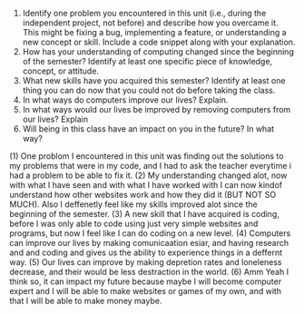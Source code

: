 1. Identify one problem you encountered in this unit (i.e., during the independent project, not before) and describe how you overcame it. This might be fixing a bug, implementing a feature, or understanding a new concept or skill. Include a code snippet along with your explanation.
2. How has your understanding of computing changed since the beginning of the semester? Identify at least one specific piece of knowledge, concept, or attitude.
3. What new skills have you acquired this semester? Identify at least one thing you can do now that you could not do before taking the class.
4. In what ways do computers improve our lives? Explain.
5. In what ways would our lives be improved by removing computers from our lives? Explain
6. Will being in this class have an impact on you in the future? In what way?


(1) One problom I encountered in this unit was finding out the solutions to my problems that were in my code, and I had to ask the teacher everytime i had a problem to be able to fix it.
(2) My understanding changed alot, now with what I have seen and with what I have worked with I can now kindof understand how other websites work and how they did it (BUT NOT SO MUCH). Also I deffenetly feel like my skills improved alot since the beginning of the semester.
(3) A new skill that I have acquired is coding, before I was only able to code using just very simple websites and programs, but now I feel like I can do coding on a new level.
(4) Computers can improve our lives by making comunicaation esiar, and having research and and coding and gives us the ability to experience things in a deffernt way.
(5) Our lives can improve by making depretion rates and loneleness decrease, and their would be less destraction in the world.
(6) Amm Yeah I think so, it can impact my future because maybe I will become computer expert and I will be able to make websites or games of my own, and with that I will be able to make money maybe.
